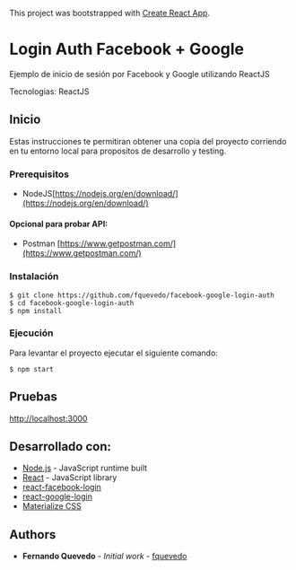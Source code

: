 ﻿This project was bootstrapped with [Create React App](https://github.com/facebook/create-react-app).

# Login Auth Facebook + Google

Ejemplo de inicio de sesión por Facebook y Google utilizando ReactJS

Tecnologias: ReactJS

## Inicio
Estas instrucciones te permitiran obtener una copia del proyecto corriendo en tu entorno local para propositos de desarrollo y testing.

### Prerequisitos
* NodeJS[https://nodejs.org/en/download/](https://nodejs.org/en/download/)

#### Opcional para probar API:
* Postman [https://www.getpostman.com/](https://www.getpostman.com/)

### Instalación
```
$ git clone https://github.com/fquevedo/facebook-google-login-auth
$ cd facebook-google-login-auth
$ npm install
```

### Ejecución
Para levantar el proyecto ejecutar el siguiente comando:
```
$ npm start
```
## Pruebas
[http://localhost:3000](https://localhost:3000)


## Desarrollado con:
* [Node.js](https://nodejs.org/es/) - JavaScript runtime built 
* [React](https://es.reactjs.org) - JavaScript library
* [react-facebook-login](https://www.npmjs.com/package/react-facebook-login)
* [react-google-login](https://www.npmjs.com/package/react-google-login)
* [Materialize CSS](https://materializecss.com/)


## Authors
* **Fernando Quevedo** - *Initial work* - [fquevedo](https://github.com/fquevedo)
